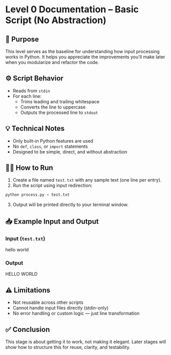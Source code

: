 # Level 0 Documentation – Basic Script (No Abstraction)

## 📌 Purpose

This level serves as the baseline for understanding how input processing works in Python. It helps you appreciate the improvements you'll make later when you modularize and refactor the code.

## ⚙️ Script Behavior

- Reads from `stdin`
- For each line:
  - Trims leading and trailing whitespace
  - Converts the line to uppercase
  - Outputs the processed line to `stdout`

## 💡 Technical Notes

- Only built-in Python features are used
- No `def`, `class`, or `import` statements
- Designed to be simple, direct, and without abstraction

## 🧑‍💻 How to Run

1. Create a file named `test.txt` with any sample text (one line per entry).
2. Run the script using input redirection:

```bash
python process.py < test.txt
```

3. Output will be printed directly to your terminal window.

## 📥 Example Input and Output

### Input (`test.txt`)
hello world

### Output
HELLO WORLD

## ⚠️ Limitations

- Not reusable across other scripts
- Cannot handle input files directly (stdin-only)
- No error handling or custom logic — just line transformation

## ✅ Conclusion

This stage is about getting it to work, not making it elegant. Later stages will show how to structure this for reuse, clarity, and testability.
